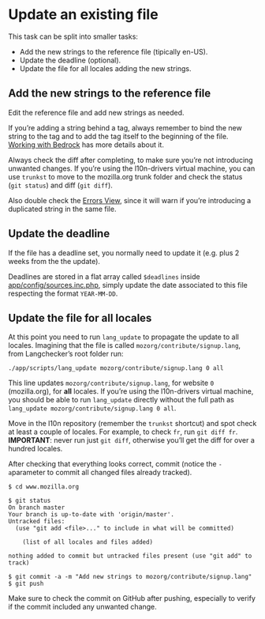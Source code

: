 # Update an existing file

This task can be split into smaller tasks:
* Add the new strings to the reference file (tipically en-US).
* Update the deadline (optional).
* Update the file for all locales adding the new strings.

## Add the new strings to the reference file
Edit the reference file and add new strings as needed.

If you’re adding a string behind a tag, always remember to bind the new string to the tag and to add the tag itself to the beginning of the file. [Working with Bedrock](../mozilla_org/working_bedrock.md) has more details about it.

Always check the diff after completing, to make sure you’re not introducing unwanted changes. If you’re using the l10n-drivers virtual machine, you can use `trunkst` to move to the mozilla.org trunk folder and check the status (`git status`) and diff (`git diff`).

Also double check the [Errors View](https://l10n.mozilla-community.org/langchecker/?action=errors), since it will warn if you’re introducing a duplicated string in the same file.

## Update the deadline
If the file has a deadline set, you normally need to update it (e.g. plus 2 weeks from the the update).

Deadlines are stored in a flat array called `$deadlines` inside [app/config/sources.inc.php](https://github.com/mozilla-l10n/langchecker/blob/master/app/config/sources.inc.php), simply update the date associated to this file respecting the format `YEAR-MM-DD`.

## Update the file for all locales
At this point you need to run `lang_update` to propagate the update to all locales. Imagining that the file is called `mozorg/contribute/signup.lang`, from Langchecker’s root folder run:

```
./app/scripts/lang_update mozorg/contribute/signup.lang 0 all
```
This line updates `mozorg/contribute/signup.lang`, for website `0` (mozilla.org), for **all** locales. If you’re using the l10n-drivers virtual machine, you should be able to run `lang_update` directly without the full path as `lang_update mozorg/contribute/signup.lang 0 all`.

Move in the l10n repository (remember the `trunkst` shortcut) and spot check at least a couple of locales. For example, to check `fr`, run `git diff fr`. **IMPORTANT**: never run just `git diff`, otherwise you’ll get the diff for over a hundred locales.

After checking that everything looks correct, commit (notice the `-a`parameter to commit all changed files already tracked).
```
$ cd www.mozilla.org

$ git status
On branch master
Your branch is up-to-date with 'origin/master'.
Untracked files:
  (use "git add <file>..." to include in what will be committed)

	(list of all locales and files added)

nothing added to commit but untracked files present (use "git add" to track)

$ git commit -a -m "Add new strings to mozorg/contribute/signup.lang"
$ git push
```
Make sure to check the commit on GitHub after pushing, especially to verify if the commit included any unwanted change.
